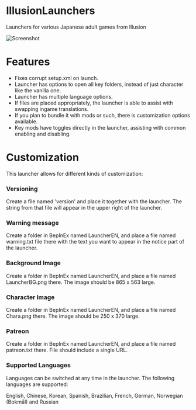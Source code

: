 # IllusionLaunchers
Launchers for various Japanese adult games from Illusion

![Screenshot](https://i.imgur.com/xPuI2Dp.png "Screenshot")

# Features
- Fixes corrupt setup.xml on launch.
- Launcher has options to open all key folders, instead of just character like the vanilla one.
- Launcher has multiple language options.
- If files are placed appropriately, the launcher is able to assist with swapping ingame translations.
- If you plan to bundle it with mods or such, there is customization options available.
- Key mods have toggles directly in the launcher, assisting with common enabling and disabling.

# Customization
This launcher allows for different kinds of customization:

### Versioning
Create a file named 'version' and place it together with the launcher. The string from that file will appear in the upper right of the launcher.

### Warning message
Create a folder in BepInEx named LauncherEN, and place a file named warning.txt file there with the text you want to appear in the notice part of the launcher.

### Background Image
Create a folder in BepInEx named LauncherEN, and place a file named LauncherBG.png there. The image should be 865 x 563 large.

### Character Image
Create a folder in BepInEx named LauncherEN, and place a file named Chara.png there. The image should be 250 x 370 large.

### Patreon
Create a folder in BepInEx named LauncherEN, and place a file named patreon.txt there. File should include a single URL.

### Supported Languages
Languages can be switched at any time in the launcher. The following languages are supported:

English, Chinese, Korean, Spanish, Brazilian, French, German, Norwegian (Bokmål) and Russian
